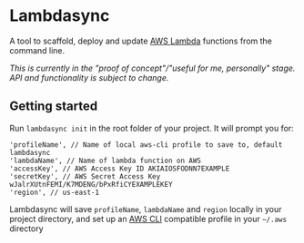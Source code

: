 # Lambdasync

A tool to scaffold, deploy and update [AWS Lambda](https://aws.amazon.com/lambda/details/) functions from the command line.

*This is currently in the "proof of concept"/"useful for me, personally" stage. API and functionality is subject to change.*

## Getting started
Run `lambdasync init` in the root folder of your project. It will prompt you for:
```
'profileName', // Name of local aws-cli profile to save to, default lambdasync
'lambdaName', // Name of lambda function on AWS
'accessKey', // AWS Access Key ID AKIAIOSFODNN7EXAMPLE
'secretKey', // AWS Secret Access Key  wJalrXUtnFEMI/K7MDENG/bPxRfiCYEXAMPLEKEY
'region', // us-east-1
```

Lambdasync will save `profileName`, `lambdaName` and `region` locally in your project directory, and set up an [AWS CLI](https://aws.amazon.com/cli/) compatible profile in your `~/.aws` directory

